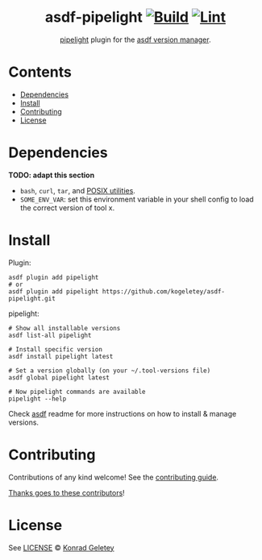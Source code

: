 <div align="center">

# asdf-pipelight [![Build](https://github.com/kogeletey/asdf-pipelight/actions/workflows/build.yml/badge.svg)](https://github.com/kogeletey/asdf-pipelight/actions/workflows/build.yml) [![Lint](https://github.com/kogeletey/asdf-pipelight/actions/workflows/lint.yml/badge.svg)](https://github.com/kogeletey/asdf-pipelight/actions/workflows/lint.yml)

[pipelight](ttps://pipelight.dev/) plugin for the [asdf version manager](https://asdf-vm.com).

</div>

# Contents

- [Dependencies](#dependencies)
- [Install](#install)
- [Contributing](#contributing)
- [License](#license)

# Dependencies

**TODO: adapt this section**

- `bash`, `curl`, `tar`, and [POSIX utilities](https://pubs.opengroup.org/onlinepubs/9699919799/idx/utilities.html).
- `SOME_ENV_VAR`: set this environment variable in your shell config to load the correct version of tool x.

# Install

Plugin:

```shell
asdf plugin add pipelight
# or
asdf plugin add pipelight https://github.com/kogeletey/asdf-pipelight.git
```

pipelight:

```shell
# Show all installable versions
asdf list-all pipelight

# Install specific version
asdf install pipelight latest

# Set a version globally (on your ~/.tool-versions file)
asdf global pipelight latest

# Now pipelight commands are available
pipelight --help
```

Check [asdf](https://github.com/asdf-vm/asdf) readme for more instructions on how to
install & manage versions.

# Contributing

Contributions of any kind welcome! See the [contributing guide](contributing.md).

[Thanks goes to these contributors](https://github.com/kogeletey/asdf-pipelight/graphs/contributors)!

# License

See [LICENSE](LICENSE) © [Konrad Geletey](https://github.com/kogeletey/)
